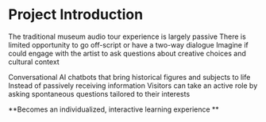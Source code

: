 
# Project Introduction

The traditional museum audio tour experience is largely passive
There is limited opportunity to go off-script or have a two-way dialogue
Imagine if could engage with the artist to ask questions about creative choices and cultural context

Conversational AI chatbots that bring historical figures and subjects to life 
Instead of passively receiving  information
Visitors can take an active role by asking spontaneous questions tailored 
to their interests

**Becomes an individualized, interactive learning experience **

